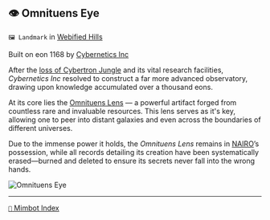 ## 👁 Omnituens Eye 

`🖼️ Landmark` in [Webified Hills](<https://zeithalt.github.io/r/webified_hills.html>)

Built on eon 1168 by [Cybernetics Inc](<https://zeithalt.github.io/r/cybernetics_inc.html>)

After the [loss of Cybertron Jungle](<https://zeithalt.github.io/t/#eon1158>) and its vital research facilities, _Cybernetics Inc_ resolved to construct a far more advanced observatory, drawing upon knowledge accumulated over a thousand eons. 

At its core lies the [Omnituens Lens](<https://zeithalt.github.io/r/omnituens_lens.html>) — a powerful artifact forged from countless rare and invaluable resources. This lens serves as it's key, allowing one to peer into distant galaxies and even across the boundaries of different universes.

Due to the immense power it holds, the _Omnituens Lens_ remains in [NAIRO](<https://zeithalt.github.io/r/nairo.html>)’s possession, while all records detailing its creation have been systematically erased—burned and deleted to ensure its secrets never fall into the wrong hands.

![Omnituens Eye](https://zeithalt.github.io/r/i/omnituens_eye.png)

-----
[`📑` Mimbot Index](<https://zeithalt.github.io/r/#2870>)
<!---
keywords:  
aliases: 
-->